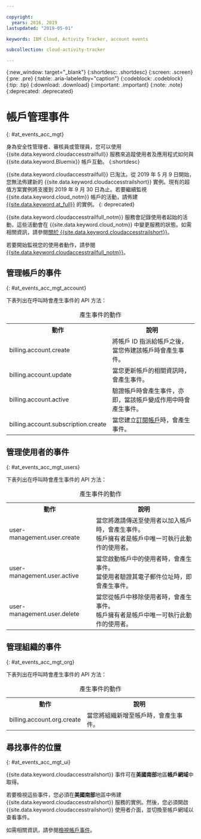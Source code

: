 ```yaml
---

copyright:
  years: 2016, 2019
lastupdated: "2019-05-01"

keywords: IBM Cloud, Activity Tracker, account events

subcollection: cloud-activity-tracker

---
```


{:new_window: target="_blank"}
{:shortdesc: .shortdesc}
{:screen: .screen}
{:pre: .pre}
{:table: .aria-labeledby="caption"}
{:codeblock: .codeblock}
{:tip: .tip}
{:download: .download}
{:important: .important}
{:note: .note}
{:deprecated: .deprecated}

# 帳戶管理事件  
{: #at_events_acc_mgt}

身為安全性管理者、審核員或管理員，您可以使用 {{site.data.keyword.cloudaccesstrailfull}} 服務來追蹤使用者及應用程式如何與 {{site.data.keyword.Bluemix}} 帳戶互動。
{:shortdesc}

{{site.data.keyword.cloudaccesstrailfull}} 已淘汰。從 2019 年 5 月 9 日開始，您無法佈建新的 {{site.data.keyword.cloudaccesstrailshort}} 實例。現有的超值方案實例將支援到 2019 年 9 月 30 日為止。若要繼續監視 {{site.data.keyword.cloud_notm}} 帳戶的活動，請佈建 [{{site.data.keyword.at_full}}](/docs/services/Activity-Tracker-with-LogDNA?topic=logdnaat-getting-started#getting-started) 的實例。
{: deprecated}

{{site.data.keyword.cloudaccesstrailfull_notm}} 服務會記錄使用者起始的活動，這些活動會在 {{site.data.keyword.cloud_notm}} 中變更服務的狀態。如需相關資訊，請參閱[關於 {{site.data.keyword.cloudaccesstrailshort}}](/docs/services/cloud-activity-tracker?topic=cloud-activity-tracker-activity_tracker_ov#activity_tracker_ov)。

若要開始監視您的使用者動作，請參閱 [{{site.data.keyword.cloudaccesstrailfull_notm}}](/docs/services/cloud-activity-tracker?topic=cloud-activity-tracker-getting-started)。 



## 管理帳戶的事件
{: #at_events_acc_mgt_account}

下表列出在呼叫時會產生事件的 API 方法：

<table>
  <caption>產生事件的動作</caption>
  <tr>
    <th>動作</th>
	  <th>說明</th>
  </tr>
  <tr>
    <td>billing.account.create</td>
	  <td>將帳戶 ID 指派給帳戶之後，當您佈建該帳戶時會產生事件。</td>
  </tr>
  <tr>
    <td>billing.account.update</td>
	  <td>當您更新帳戶的相關資訊時，會產生事件。</td>
  </tr>
  <tr>
    <td>billing.account.active</td>
	  <td>驗證帳戶時會產生事件，亦即，當該帳戶變成作用中時會產生事件。</td>
  </tr>
  <tr>
    <td>billing.account.subscription.create</td>
	  <td>當您建立<a href="/docs/account?topic=account-accounts#subscription-account">訂閱帳戶</a>時，會產生事件。</td>
  </tr>
</table>



## 管理使用者的事件
{: #at_events_acc_mgt_users}

下表列出在呼叫時會產生事件的 API 方法：

<table>
  <caption>產生事件的動作</caption>
  <tr>
    <th>動作</th>
	  <th>說明</th>
  </tr>
  <tr>
    <td>user-management.user.create</td>
	  <td>當您將邀請傳送至使用者以加入帳戶時，會產生事件。</br>帳戶擁有者是帳戶中唯一可執行此動作的使用者。</td>
  </tr>
  <tr>
    <td>user-management.user.active</td>
	  <td>當您啟動帳戶中的使用者時，會產生事件。</br>當使用者驗證其電子郵件位址時，即會產生事件。</td>
  </tr>
  <tr>
    <td>user-management.user.delete</td>
	  <td>當您從帳戶中移除使用者時，會產生事件。</br>帳戶擁有者是帳戶中唯一可執行此動作的使用者。</td>
  </tr>
</table>

## 管理組織的事件
{: #at_events_acc_mgt_org}

下表列出在呼叫時會產生事件的 API 方法：

<table>
  <caption>產生事件的動作</caption>
  <tr>
    <th>動作</th>
	  <th>說明</th>
  </tr>
  <tr>
    <td>billing.account.org.create</td>
	  <td>當您將組織新增至帳戶時，會產生事件。</td>
  </tr>
</table>

## 尋找事件的位置
{: #at_events_acc_mgt_ui}

{{site.data.keyword.cloudaccesstrailshort}} 事件可在**美國南部**地區**帳戶網域**中取得。 

若要檢視這些事件，您必須在**美國南部**地區中佈建 {{site.data.keyword.cloudaccesstrailshort}} 服務的實例。然後，您必須開啟 {{site.data.keyword.cloudaccesstrailshort}} 使用者介面，並切換至帳戶網域以查看事件。 

如需相關資訊，請參閱[檢視帳戶事件](/docs/services/cloud-activity-tracker/how-to/manage-events-ui?topic=cloud-activity-tracker-view_acc_events#view_acc_events_account_events)。








